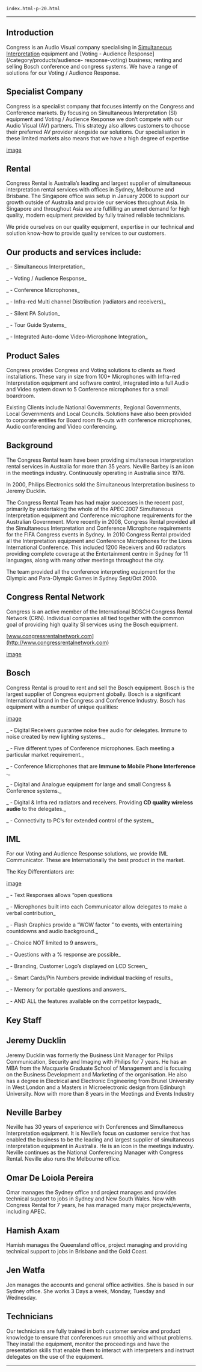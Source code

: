
    index.html-p-20.html
----------------------------------------------------------

## Introduction

Congress is an Audio Visual company specialising in [Simultaneous Interpretation](/?cat=4) equipment and [Voting - Audience Response](/category/products/audience- response-voting) business; renting and selling Bosch conference and congress systems. We have a range of solutions for our Voting / Audience Response.

## Specialist Company

Congress is a specialist company that focuses intently on the Congress and Conference markets. By focusing on Simultaneous Interpretation (SI) equipment and Voting / Audience Response we don’t compete with our Audio Visual (AV) partners. This strategy also allows customers to choose their preferred AV provider alongside our solutions. Our specialisation in these limited markets also means that we have a high degree of expertise

[image](picture)

## Rental

Congress Rental is Australia’s leading and largest supplier of simultaneous interpretation rental services with offices in Sydney, Melbourne and Brisbane. The Singapore office was setup in January 2006 to support our growth outside of Australia and provide our services throughout Asia. In Singapore and throughout Asia we are fulfilling an unmet demand for high quality, modern equipment provided by fully trained reliable technicians.

We pride ourselves on our quality equipment, expertise in our technical and solution know-how to provide quality services to our customers.

## Our products and services include:

_ -  Simultaneous Interpretation_

_ -  Voting / Audience Response_

_ -  Conference Microphones_

_ -  Infra-red Multi channel Distribution (radiators and receivers)_

_ -  Silent PA Solution_

_ -  Tour Guide Systems_

_ -  Integrated Auto-dome Video-Microphone Integration_

## Product Sales

Congress provides Congress and Voting solutions to clients as fixed installations. These vary in size from 100+ Microphones with Infra-red Interpretation equipment and software control, integrated into a full Audio and Video system down to 5 Conference microphones for a small boardroom.

Existing Clients include National Governments, Regional Governments, Local Governments and Local Councils. Solutions have also been provided to corporate entities for Board room fit-outs with conference microphones, Audio conferencing and Video conferencing.

## Background

The Congress Rental team have been providing simultaneous interpretation rental services in Australia for more than 35 years. Neville Barbey is an icon in the meetings industry. Continuously operating in Australia since 1976.

In 2000, Philips Electronics sold the Simultaneous Interpretation business to Jeremy Ducklin.

The Congress Rental Team has had major successes in the recent past, primarily by undertaking the whole of the APEC 2007 Simultaneous Interpretation equipment and Conference microphone requirements for the Australian Government. More recently in 2008, Congress Rental provided all the Simultaneous Interpretation and Conference Microphone requirements for the FIFA Congress events in Sydney. In 2010 Congress Rental provided all the Interpretation equipment and Conference Microphones for the Lions International Conference. This included 1200 Receivers and 60 radiators providing complete coverage at the Entertainment centre in Sydney for 11 languages, along with many other meetings throughout the city.

The team provided all the conference interpreting equipment for the Olympic and Para-Olympic Games in Sydney Sept/Oct 2000.

## Congress Rental Network

Congress is an active member of the International BOSCH Congress Rental Network (CRN). Individual companies all tied together with the common goal of providing high quality SI services using the Bosch equipment.

[www.congressrentalnetwork.com](http://www.congressrentalnetwork.com)

[image](/wp-content/uploads/2011/09/1.jpg)

## Bosch

Congress Rental is proud to rent and sell the Bosch equipment. Bosch is the largest supplier of Congress equipment globally. Bosch is a significant International brand in the Congress and Conference Industry. Bosch has equipment with a number of unique qualities:

[image](/wp-content/uploads/2011/09/bosch.jpg)

_ -  Digital Receivers guarantee noise free audio for delegates. Immune to noise created by new lighting systems._

_  -  Five different types of Conference microphones. Each meeting a particular market requirement._

_  -  Conference Microphones that are **Immune to Mobile Phone Interference** ._

_  -  Digital and Analogue equipment for large and small Congress &amp; Conference systems._

_  -  Digital &amp; Infra red radiators and receivers. Providing **CD quality wireless audio** to the delegates._

_  -  Connectivity to PC’s for extended control of the system_

## IML

For our Voting and Audience Response solutions, we provide IML Communicator. These are Internationally the best product in the market.

The Key Differentiators are:

[image](/wp-content/uploads/2011/09/image010.jpg)

_ -  Text Responses allows &ldquo;open questions

_  -  Microphones built into each Communicator allow delegates to make a verbal contribution_

_  -  Flash Graphics provide a &ldquo;WOW factor &rdquo; to events, with entertaining countdowns and audio background._

_  -  Choice NOT limited to 9 answers_

_  -  Questions with a % response are possible_

_  -  Branding, Customer Logo’s displayed on LCD Screen_

_  -  Smart Cards/Pin Numbers provide individual tracking of results_

_  -  Memory for portable questions and answers_

_  -  AND ALL the features available on the competitor keypads_

## Key Staff

## Jeremy Ducklin

Jeremy Ducklin was formerly the Business Unit Manager for Philips Communication, Security and Imaging with Philips for 7 years. He has an MBA from the Macquarie Graduate School of Management and is focusing on the Business Development and Marketing of the organisation. He also has a degree in Electrical and Electronic Engineering from Brunel University in West London and a Masters in Microelectronic design from Edinburgh University. Now with more than 8 years in the Meetings and Events Industry

## Neville Barbey

Neville has 30 years of experience with Conferences and Simultaneous Interpretation equipment. It is Neville’s focus on customer service that has enabled the business to be the leading and largest supplier of simultaneous interpretation equipment in Australia. He is an icon in the meetings industry. Neville continues as the National Conferencing Manager with Congress Rental. Neville also runs the Melbourne office.

## Omar De Loiola Pereira

Omar manages the Sydney office and project manages and provides technical support to jobs in Sydney and New South Wales. Now with Congress Rental for 7 years, he has managed many major projects/events, including APEC.

## Hamish Axam

Hamish manages the Queensland office, project managing and providing technical support to jobs in Brisbane and the Gold Coast.

## Jen Watfa

Jen manages the accounts and general office activities. She is based in our Sydney office. She works 3 Days a week, Monday, Tuesday and Wednesday.

## Technicians

Our technicians are fully trained in both customer service and product knowledge to ensure that conferences run smoothly and without problems. They install the equipment, monitor the proceedings and have the presentation skills that enable them to interact with interpreters and instruct delegates on the use of the equipment.




----------------------------------------------------------
